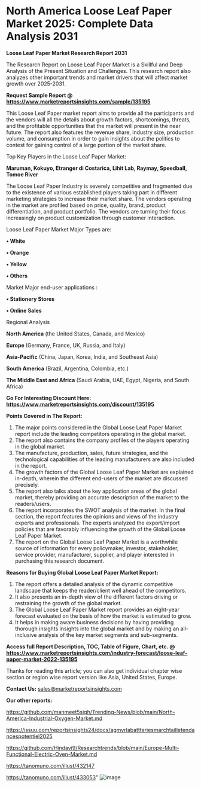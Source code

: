 # North America Loose Leaf Paper Market 2025: Complete Data Analysis 2031

<strong>Loose Leaf Paper Market Research Report 2031</strong>

The Research Report on Loose Leaf Paper Market is a Skillful and Deep Analysis of the Present Situation and Challenges. This research report also analyzes other important trends and market drivers that will affect market growth over 2025-2031.

<strong>Request Sample Report @ <a href=https://www.marketreportsinsights.com/sample/135195>https://www.marketreportsinsights.com/sample/135195</a></strong>

This Loose Leaf Paper market report aims to provide all the participants and the vendors will all the details about growth factors, shortcomings, threats, and the profitable opportunities that the market will present in the near future. The report also features the revenue share, industry size, production volume, and consumption in order to gain insights about the politics to contest for gaining control of a large portion of the market share.

Top Key Players in the Loose Leaf Paper Market:

<strong>Maruman, Kokuyo, Etranger di Costarica, Lihit Lab, Raymay, Speedball, Tomoe River</strong>

The Loose Leaf Paper Industry is severely competitive and fragmented due to the existence of various established players taking part in different marketing strategies to increase their market share. The vendors operating in the market are profiled based on price, quality, brand, product differentiation, and product portfolio. The vendors are turning their focus increasingly on product customization through customer interaction.

Loose Leaf Paper Market Major Types are:

<strong>• White

• Orange

• Yellow

• Others</strong>

Market Major end-user applications :

<strong>• Stationery Stores

• Online Sales</strong>

Regional Analysis

</u><strong><b>North America</b></strong> (the United States, Canada, and Mexico)

<strong><b>Europe </b></strong>(Germany, France, UK, Russia, and Italy)

<strong><b>Asia-Pacific</b></strong> (China, Japan, Korea, India, and Southeast Asia)

<strong><b>South America</b></strong> (Brazil, Argentina, Colombia, etc.)

<strong><b>The Middle East and Africa</b></strong> (Saudi Arabia, UAE, Egypt, Nigeria, and South Africa)

<strong>Go For Interesting Discount Here: <a href=https://www.marketreportsinsights.com/discount/135195>https://www.marketreportsinsights.com/discount/135195</a></strong>

<strong>Points Covered in The Report:</strong>
<ol>
  <li>The major points considered in the Global Loose Leaf Paper Market report include the leading competitors operating in the global market.</li>
  <li>The report also contains the company profiles of the players operating in the global market.</li>
  <li>The manufacture, production, sales, future strategies, and the technological capabilities of the leading manufacturers are also included in the report.</li>
  <li>The growth factors of the Global Loose Leaf Paper Market are explained in-depth, wherein the different end-users of the market are discussed precisely.</li>
  <li>The report also talks about the key application areas of the global market, thereby providing an accurate description of the market to the readers/users.</li>
  <li>The report incorporates the SWOT analysis of the market. In the final section, the report features the opinions and views of the industry experts and professionals. The experts analyzed the export/import policies that are favorably influencing the growth of the Global Loose Leaf Paper Market.</li>
  <li>The report on the Global Loose Leaf Paper Market is a worthwhile source of information for every policymaker, investor, stakeholder, service provider, manufacturer, supplier, and player interested in purchasing this research document.</li>
</ol>
<strong>Reasons for Buying Global Loose Leaf Paper Market Report:</strong>

<ol>
  <li>The report offers a detailed analysis of the dynamic competitive landscape that keeps the reader/client well ahead of the competitors.</li>
  <li>It also presents an in-depth view of the different factors driving or restraining the growth of the global market.</li>
  <li>The Global Loose Leaf Paper Market report provides an eight-year forecast evaluated on the basis of how the market is estimated to grow.</li>
  <li>It helps in making aware business decisions by having providing thorough insights insights into the global market and by making an all-inclusive analysis of the key market segments and sub-segments.</li>
</ol>
<strong>Access full Report Description, TOC, Table of Figure, Chart, etc. @ <a href=https://www.marketreportsinsights.com/industry-forecast/loose-leaf-paper-market-2022-135195>https://www.marketreportsinsights.com/industry-forecast/loose-leaf-paper-market-2022-135195</a></strong>


Thanks for reading this article; you can also get individual chapter wise section or region wise report version like Asia, United States, Europe.

<strong>Contact Us:</strong>
sales@marketreportsinsights.com

<strong>Our other reports:</strong>

<a href=https://github.com/manmeet5sigh/Trending-News/blob/main/North-America-Industrial-Oxygen-Market.md>https://github.com/manmeet5sigh/Trending-News/blob/main/North-America-Industrial-Oxygen-Market.md</a>

<a href=https://issuu.com/reportsinsights24/docs/agmvrlabattteriesmarchtailletendancespotentiel2025>https://issuu.com/reportsinsights24/docs/agmvrlabattteriesmarchtailletendancespotentiel2025</a>

<a href=https://github.com/Hindavi9/Researchtrends/blob/main/Europe-Multi-Functional-Electric-Oven-Market.md>https://github.com/Hindavi9/Researchtrends/blob/main/Europe-Multi-Functional-Electric-Oven-Market.md</a>

<a href=https://tanomuno.com/illust/432147>https://tanomuno.com/illust/432147</a>

<a href=https://tanomuno.com/illust/433053>https://tanomuno.com/illust/433053</a>"
![image](https://github.com/user-attachments/assets/f701174f-6ad5-4dec-92ed-5e9bab5e0107)
